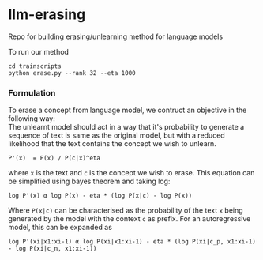 # llm-erasing
Repo for building erasing/unlearning method for language models

To run our method 
```
cd trainscripts
python erase.py --rank 32 --eta 1000
```
### Formulation
To erase a concept from language model, we contruct an objective in the following way:<br>
The unlearnt model should act in a way that it's probability to generate a sequence of text is same as the original model, but with a reduced likelihood that the text contains the concept we wish to unlearn.
```
P'(x)  = P(x) / P(c|x)^eta
```
where `x` is the text and `c` is the concept we wish to erase. This equation can be simplified using bayes theorem and taking log:
```
log P'(x) α log P(x) - eta * (log P(x|c) - log P(x))
```
Where `P(x|c)` can be characterised as the probability of the text `x` being generated by the model with the context `c` as prefix. For an autoregressive model, this can be expanded as 
```
log P'(xi|x1:xi-1) α log P(xi|x1:xi-1) - eta * (log P(xi|c_p, x1:xi-1) - log P(xi|c_n, x1:xi-1))
```
